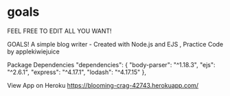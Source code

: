 # goals

FEEL FREE TO EDIT ALL YOU WANT!

GOALS! A simple blog writer - Created with Node.js and EJS , Practice Code by applekiwiejuice

Package Dependencies "dependencies": { "body-parser": "^1.18.3", "ejs": "^2.6.1", "express": "^4.17.1", "lodash": "^4.17.15" },

View App on Heroku
https://blooming-crag-42743.herokuapp.com/
